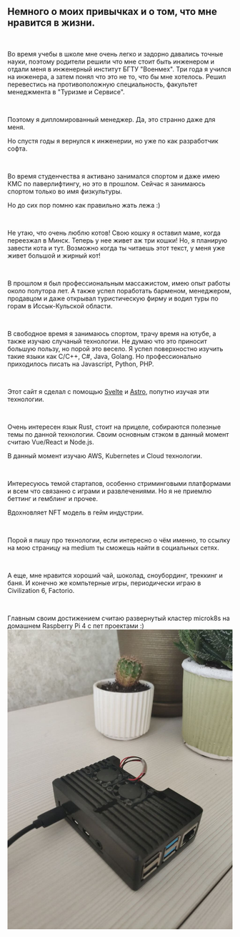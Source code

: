## Немного о моих привычках и о том, что мне нравится в жизни.
<br>

Во время учебы в школе мне очень легко и задорно давались точные науки, поэтому родители решили что мне стоит быть инженером и отдали меня в инженерный институт БГТУ "Военмех".
Три года я учился на инженера, а затем понял что это не то, что бы мне хотелось. Решил перевестись на противоположную специальность, факультет менеджмента в "Туризме и Сервисе".

<br>

Поэтому я дипломированный менеджер. Да, это странно даже для меня.

Но спустя годы я вернулся к инженерии, но уже по как разработчик софта.

<br>

Во время студенчества я активано занимался спортом и даже имею КМС по паверлифтингу, но это в прошлом. Сейчас я занимаюсь спортом только во имя физкультуры.

Но до сих пор помню как правильно жать лежа :)

<br>

Не утаю, что очень люблю котов! Свою кошку я оставил маме, когда переезжал в Минск. Теперь у нее живет аж три кошки! Но, я планирую завести кота и тут. Возможно когда ты читаешь этот текст, у меня уже живет большой и жирный кот!

<br>

В прошлом я был профессиональным массажистом, имею опыт работы около полутора лет. А также успел поработать барменом, менеджером, продавцом и даже открывал туристическую фирму и водил туры по горам в Иссык-Кульской области.

<br>

В свободное время я занимаюсь спортом, трачу время на ютубе, а также изучаю случаный технологии. Не думаю что это приносит большую пользу, но порой это весело.
Я успел поверхностно изучить такие языки как C/C++, C#, Java, Golang. Но профессионально приходилось писать на Javascript, Python, PHP.

<br>

Этот сайт я сделал с помощью [Svelte](https://svelte.dev/) и [Astro](https://astro.build/), попутно изучая эти технологии.

<br>

Очень интересен язык Rust, стоит на прицеле, собираются полезные темы по данной технологии.
Своим основным стэком в данный момент считаю Vue/React и Node.js.

В данный момент изучаю AWS, Kubernetes и Cloud технологии.

<br>

Интересуюсь темой стартапов, особенно стриминговыми платформами и всем что связанно с играми и развлечениями. Но я не приемлю беттинг и гемблинг и прочее.

Вдохновляет NFT модель в гейм индустрии.

<br>

Порой я пишу про технологии, если интересно о чём именно, то ссылку на мою страницу на medium ты сможешь найти в социальных сетях.

<br>

А еще, мне нравится хороший чай, шоколад, сноубординг, треккинг и баня. И конечно же компьтерные игры, периодически играю в Civilization 6, Factorio.

<br>

Главным своим достижением считаю развернутый кластер microk8s на домашнем Raspberry Pi 4 с пет проектами :)
![Raspberry-pi](/assets/rpi.jpeg)
